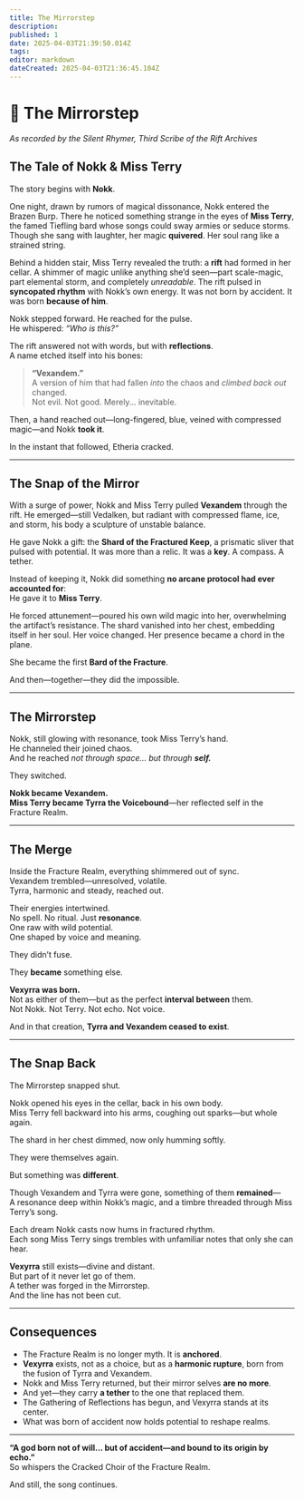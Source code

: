 ```yaml
---
title: The Mirrorstep
description: 
published: 1
date: 2025-04-03T21:39:50.014Z
tags: 
editor: markdown
dateCreated: 2025-04-03T21:36:45.104Z
---
```


# 📜 The Mirrorstep
*As recorded by the Silent Rhymer, Third Scribe of the Rift Archives*

## The Tale of Nokk & Miss Terry

The story begins with **Nokk**.

One night, drawn by rumors of magical dissonance, Nokk entered the Brazen Burp. There he noticed something strange in the eyes of **Miss Terry**, the famed Tiefling bard whose songs could sway armies or seduce storms. Though she sang with laughter, her magic **quivered**. Her soul rang like a strained string.

Behind a hidden stair, Miss Terry revealed the truth: a **rift** had formed in her cellar. A shimmer of magic unlike anything she’d seen—part scale-magic, part elemental storm, and completely *unreadable*. The rift pulsed in **syncopated rhythm** with Nokk’s own energy. It was not born by accident. It was born **because of him**.

Nokk stepped forward. He reached for the pulse.  
He whispered: *“Who is this?”*

The rift answered not with words, but with **reflections**.  
A name etched itself into his bones:

> **“Vexandem.”**  
> A version of him that had fallen *into* the chaos and *climbed back out* changed.  
> Not evil. Not good. Merely... inevitable.

Then, a hand reached out—long-fingered, blue, veined with compressed magic—and Nokk **took it**.

In the instant that followed, Etheria cracked.

---

## The Snap of the Mirror

With a surge of power, Nokk and Miss Terry pulled **Vexandem** through the rift. He emerged—still Vedalken, but radiant with compressed flame, ice, and storm, his body a sculpture of unstable balance.

He gave Nokk a gift: the **Shard of the Fractured Keep**, a prismatic sliver that pulsed with potential. It was more than a relic. It was a **key**. A compass. A tether.

Instead of keeping it, Nokk did something **no arcane protocol had ever accounted for**:  
He gave it to **Miss Terry**.

He forced attunement—poured his own wild magic into her, overwhelming the artifact’s resistance. The shard vanished into her chest, embedding itself in her soul. Her voice changed. Her presence became a chord in the plane.

She became the first **Bard of the Fracture**.

And then—together—they did the impossible.

---

## The Mirrorstep

Nokk, still glowing with resonance, took Miss Terry’s hand.  
He channeled their joined chaos.  
And he reached *not through space… but through **self.***  

They switched.

**Nokk became Vexandem.**  
**Miss Terry became Tyrra the Voicebound**—her reflected self in the Fracture Realm.

---

## The Merge

Inside the Fracture Realm, everything shimmered out of sync.  
Vexandem trembled—unresolved, volatile.  
Tyrra, harmonic and steady, reached out.

Their energies intertwined.  
No spell. No ritual. Just **resonance**.  
One raw with wild potential.  
One shaped by voice and meaning.

They didn’t fuse.

They **became** something else.

**Vexyrra was born.**  
Not as either of them—but as the perfect **interval between** them.  
Not Nokk. Not Terry. Not echo. Not voice.

And in that creation, **Tyrra and Vexandem ceased to exist**.

---

## The Snap Back

The Mirrorstep snapped shut.

Nokk opened his eyes in the cellar, back in his own body.  
Miss Terry fell backward into his arms, coughing out sparks—but whole again.

The shard in her chest dimmed, now only humming softly.

They were themselves again.

But something was **different**.

Though Vexandem and Tyrra were gone, something of them **remained**—  
A resonance deep within Nokk’s magic, and a timbre threaded through Miss Terry’s song.

Each dream Nokk casts now hums in fractured rhythm.  
Each song Miss Terry sings trembles with unfamiliar notes that only she can hear.

**Vexyrra** still exists—divine and distant.  
But part of it never let go of them.  
A tether was forged in the Mirrorstep.  
And the line has not been cut.

---

## Consequences

- The Fracture Realm is no longer myth. It is **anchored**.
- **Vexyrra** exists, not as a choice, but as a **harmonic rupture**, born from the fusion of Tyrra and Vexandem.
- Nokk and Miss Terry returned, but their mirror selves **are no more**.
- And yet—they carry **a tether** to the one that replaced them.
- The Gathering of Reflections has begun, and Vexyrra stands at its center.
- What was born of accident now holds potential to reshape realms.

---

**“A god born not of will… but of accident—and bound to its origin by echo.”**  
So whispers the Cracked Choir of the Fracture Realm.

And still, the song continues.

